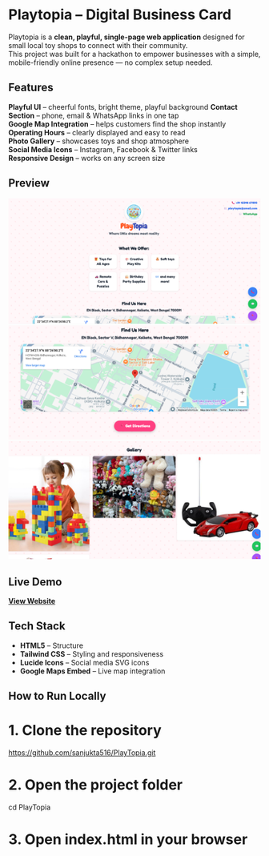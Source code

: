 #  Playtopia – Digital Business Card

Playtopia is a **clean, playful, single-page web application** designed for small local toy shops to connect with their community.  
This project was built for a hackathon to empower businesses with a simple, mobile-friendly online presence — no complex setup needed.

##  Features

 **Playful UI** – cheerful fonts, bright theme, playful background
 **Contact Section** – phone, email & WhatsApp links in one tap  
 **Google Map Integration** – helps customers find the shop instantly  
 **Operating Hours** – clearly displayed and easy to read  
 **Photo Gallery** – showcases toys and shop atmosphere  
 **Social Media Icons** – Instagram, Facebook & Twitter links  
 **Responsive Design** – works on any screen size


##  Preview

![Playtopia Homepage](homepage.png)
![Playtopia Map](map.png)
![Playtopia Galler](gallery.png)


##  Live Demo

**[View Website](https://sanjukta516.github.io/PlayTopia/)**  


##  Tech Stack

- **HTML5** – Structure  
- **Tailwind CSS** – Styling and responsiveness  
- **Lucide Icons** – Social media SVG icons  
- **Google Maps Embed** – Live map integration  


##  How to Run Locally


# 1. Clone the repository
https://github.com/sanjukta516/PlayTopia.git

# 2. Open the project folder
cd PlayTopia

# 3. Open index.html in your browser
